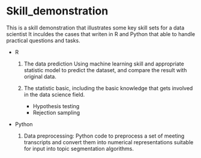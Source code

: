 # Skill_demonstration

This is a skill demonstration that illustrates some key skill sets for a data scientist
It inculdes the cases that writen in R and Python that able to handle practical questions and tasks.

- R
  1. The data prediction Using machine learning skill and appropriate statistic model to predict the dataset, and compare the result with   original data. 

  2. The statistic basic, including the basic knowledge that gets involved in the data science field.
     - Hypothesis testing
     - Rejection sampling
     
     
- Python
  1. Data preprocessing: Python code to preprocess a set of meeting transcripts and convert them into numerical representations
  suitable for input into topic segmentation algorithms.
